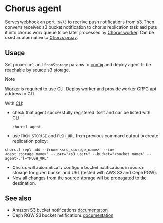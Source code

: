 # Chorus agent

Serves webhook on port `:9673` to receive push notifications from s3.
Then converts received s3 bucket notification to chorus replication task and puts it into chorus work queue to be later
processed by [Chorus worker](../worker).
Can be used as alternative to [Chorus proxy](../proxy).

## Usage

Set proper `url` and `fromStorage` params to [config](./config.yaml) and deploy agent to be reachable by source s3
storage.

> [!NOTE]  
> [Worker](../worker) is required to use CLI. Deploy worker and provide worker GRPC api address to CLI.

With [CLI](../../tools/chorctl):
- check that agent successfully registered itself and can be listed with CLI:
  ```shell
  chorctl agent
  ```
- use `FROM_STORAGE` and `PUSH_URL` from previous command output to create replication policy:
```shell
chorctl repl add --from="<src_storage_name>" --to="<dest_storage_name>" --user="<s3 user>" --bucket="<bucket name>" --agent-url="PUSH_URL"
```
- Chorus will automatically configure bucket notifications in source storage for given bucket and URL (tested with AWS S3 and Ceph RGW).
- Now all changes from the source storage will be propagated to the destination.

## See also

- Amazon S3 bucket
  notifications [documentation](https://docs.aws.amazon.com/AmazonS3/latest/userguide/EventNotifications.html)
- Ceph RGW S3 bucket notifications [documentation](https://docs.ceph.com/en/latest/radosgw/notifications/)
